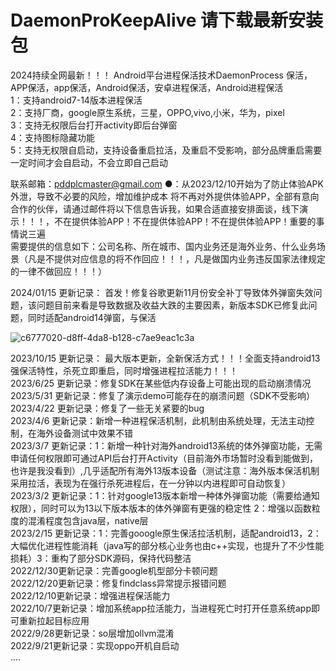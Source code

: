 # DaemonProKeepAlive   请下载最新安装包
2024持续全网最新！！！ Android平台进程保活技术DaemonProcess  保活，APP保活，app保活，Android保活，安卓进程保活，Android进程保活      
1：支持android7-14版本进程保活  
2：支持厂商，google原生系统，三星，OPPO,vivo,小米，华为，pixel  
3：支持无权限后台打开activity即后台弹窗  
4：支持图标隐藏功能  
5：支持无权限自启动，支持设备重启拉活，及重启不受影响，部分品牌重启需要一定时间才会自启动，不会立即自己启动  


联系邮箱：pddplcmaster@gmail.com
●：从2023/12/10开始为了防止体验APK外泄，导致不必要的风险，增加维护成本 将不再对外提供体验APP，全部有意向合作的伙伴，请通过邮件将以下信息告诉我，如果合适直接安排面谈，线下演示！！！，不在提供体验APP！不在提供体验APP！不在提供体验APP！重要的事情说三遍  
需要提供的信息如下：公司名称、所在城市、国内业务还是海外业务、什么业务场景（凡是不提供对应信息的将不作回应！！！，凡是做国内业务违反国家法律规定的一律不做回应！！！）  



 2024/01/15 更新记录： 首发！修复谷歌更新11月份安全补丁导致体外弹窗失效问题，该问题目前来看是导致数据及收益大跌的主要因素，新版本SDK已修复此问题，同时适配android14弹窗，与保活

![c6777020-d8ff-4da8-b128-c7ae9eac1c3a](https://github.com/topcome/DaemonProKeepalive/assets/111361412/d54c39df-fe13-4dd1-af15-8aae229104ea)


 
 2023/10/15 更新记录： 最大版本更新，全新保活方式！！！全面支持android13强保活特性，杀死立即重启，同时增强进程拉活能力！！！   
 2023/6/25 更新记录：修复SDK在某些低内存设备上可能出现的启动崩溃情况         
 2023/5/31 更新记录：修复了演示demo可能存在的崩溃问题（SDK不受影响）   
 2023/4/22 更新记录：修复了一些无关紧要的bug         
 2023/4/6 更新记录：新增一种进程保活机制，此机制由系统处理，无法主动控制，在海外设备测试中效果不错   
 2023/3/7 更新记录：1：新增一种针对海外android13系统的体外弹窗功能，无需申请任何权限即可通过API后台打开Activity（目前海外市场暂时没看到能做到，也许是我没看到）,几乎适配所有海外13版本设备（测试注意：海外版本保活机制采用拉活，表现为在强行杀死进程后，在一分钟以内进程即可自动恢复）   
 2023/3/2 更新记录：1：针对google13版本新增一种体外弹窗功能（需要给通知权限），同时可以为13以下版本版本的体外弹窗有更强的稳定性 2：增强以函数粒度的混淆程度包含java层，native层   
 2023/2/15 更新记录：1：完善gooogle原生保活拉活机制，适配android13，2：大幅优化进程性能消耗（java写的部分核心业务也由c++实现，也提升了不少性能损耗）3：重构了部分SDK源码，保持代码整洁    
 2022/12/30更新记录：完善google机型部分卡顿问题  
 2022/12/20更新记录：修复findclass异常提示报错问题  
 2022/12/10更新记录：增强进程保活能力  
 2022/10/7更新记录：增加系统app拉活能力，当进程死亡时打开任意系统app即可重新拉起目标应用    
 2022/9/28更新记录：so层增加ollvm混淆   
 2022/9/21更新记录：实现oppo开机自启动   
 ....
